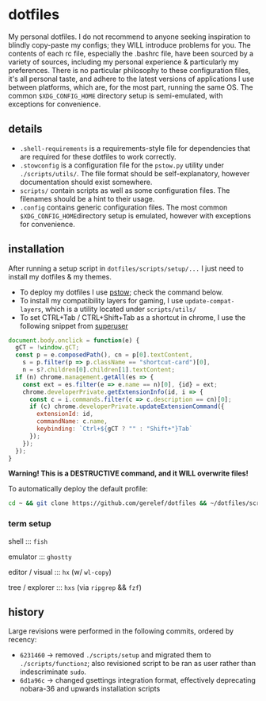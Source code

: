 # dotfiles
My personal dotfiles. I do not recommend to anyone seeking inspiration to blindly copy-paste my configs; they WILL introduce problems for you. The contents of each rc file, especially the .bashrc file, have been sourced by a variety of sources, including my personal experience & particularly my preferences.
There is no particular philosophy to these configuration files, it's all personal taste, and adhere to the latest versions of applications I use between platforms, which are, for the most part, running the same OS.
The common `$XDG_CONFIG_HOME` directory setup is semi-emulated, with exceptions for convenience.

## details
- `.shell-requirements` is a requirements-style file for dependencies that are required for these dotfiles to work correctly.
- `.stowconfig` is a configuration file for the `pstow.py` utility under `./scripts/utils/`. The file format should be self-explanatory, however documentation should exist somewhere.
- `scripts/` contain scripts as well as some configuration files. The filenames should be a hint to their usage.
- `.config` contains generic configuration files. The most common `$XDG_CONFIG_HOME`directory setup is emulated, however with exceptions for convenience.

## installation
After running a setup script in `dotfiles/scripts/setup/...` I just need to install my dotfiles & my themes.
- To deploy my dotfiles I use [pstow](https://github.com/gerelef/pstow); check the command below.
- To install my compatibility layers for gaming, I use `update-compat-layers`, which is a utility located under `scripts/utils/`
- To set CTRL+Tab / CTRL+Shift+Tab as a shortcut in chrome, I use the following snippet
from [superuser](https://superuser.com/questions/104917/chrome-tab-ordering/1326712#1326712)
```js
document.body.onclick = function(e) {
  gCT = !window.gCT;
  const p = e.composedPath(), cn = p[0].textContent,
    s = p.filter(p => p.className == "shortcut-card")[0],
    n = s?.children[0].children[1].textContent;
  if (n) chrome.management.getAll(es => {
    const ext = es.filter(e => e.name == n)[0], {id} = ext;
    chrome.developerPrivate.getExtensionInfo(id, i => {
      const c = i.commands.filter(c => c.description == cn)[0];
      if (c) chrome.developerPrivate.updateExtensionCommand({
        extensionId: id,
        commandName: c.name,
        keybinding: `Ctrl+${gCT ? "" : "Shift+"}Tab`
      });
    });
  });
}
``` 

**Warning! This is a DESTRUCTIVE command, and it WILL overwrite files!**

To automatically deploy the default profile:
```bash
cd ~ && git clone https://github.com/gerelef/dotfiles && ~/dotfiles/scripts/functionz/pstow --source ~/dotfiles --target ~ --profile default --force --yes
```

### term setup
shell ::: `fish`

emulator ::: `ghostty`

editor / visual ::: `hx` (w/ `wl-copy`)

tree / explorer ::: `hxs` (via `ripgrep` && `fzf`)

## history
Large revisions were performed in the following commits, ordered by recency:
- `6231460` -> removed `./scripts/setup` and migrated them to `./scripts/functionz`; also revisioned script to be ran as user rather than indescriminate `sudo`.
- `6d1a96c` -> changed gsettings integration format, effectively deprecating nobara-36 and upwards installation scripts
